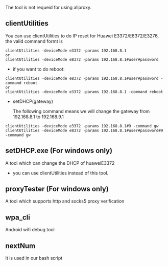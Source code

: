 The tool is not requeid for using allproxy.

## clientUtilities
You can use clientUtilities to do IP reset for Huawei E3372/E8372/E3276, the valid command formt is

```
clientUtilities -deviceMode e3372 -params 192.168.8.1
or
clientUtilities -deviceMode e8372 -params 192.168.8.1#user#password
```

+ if you want to do reboot:

```
clientUtilities -deviceMode e8372 -params 192.168.8.1#user#password -command reboot
or
clientUtilities -deviceMode e3372 -params 192.168.8.1 -command reboot
```

+ setDHCP(gateway)
  
  The following command means we will change the gateway from 192.168.8.1 to 192.168.9.1

```
clientUtilities -deviceMode e3372 -params 192.168.8.1#9 -command gw
clientUtilities -deviceMode e8372 -params 192.168.8.1#user#password#9 -command gw
```

## setDHCP.exe (For windows only)
A tool which can change the DHCP of huaweiE3372
+ you can use clientUtilities instead of this tool.
  
## proxyTester (For windows only)
A tool which supports http and socks5 proxy verification

## wpa_cli
Android wifi debug tool

## nextNum
It is used in our bash script